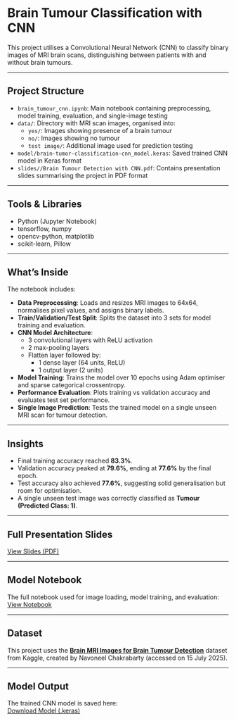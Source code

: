 # Brain Tumour Classification with CNN

This project utilises a Convolutional Neural Network (CNN) to classify binary images of MRI brain scans, distinguishing between patients with and without brain tumours.

---

## Project Structure

- `brain_tumour_cnn.ipynb`: Main notebook containing preprocessing, model training, evaluation, and single-image testing
- `data/`: Directory with MRI scan images, organised into:
  - `yes/`: Images showing presence of a brain tumour
  - `no/`: Images showing no tumour
  - `test image/`: Additional image used for prediction testing
- `model/brain-tumor-classification-cnn_model.keras`: Saved trained CNN model in Keras format
- `slides//Brain Tumour Detection with CNN.pdf`: Contains presentation slides summarising the project in PDF format

---

## Tools & Libraries

- Python (Jupyter Notebook)
- tensorflow, numpy
- opencv-python, matplotlib
- scikit-learn, Pillow

---

## What’s Inside

The notebook includes:

- **Data Preprocessing**: Loads and resizes MRI images to 64x64, normalises pixel values, and assigns binary labels.
- **Train/Validation/Test Split**: Splits the dataset into 3 sets for model training and evaluation.
- **CNN Model Architecture**:
  - 3 convolutional layers with ReLU activation
  - 2 max-pooling layers
  - Flatten layer followed by:
    - 1 dense layer (64 units, ReLU)
    - 1 output layer (2 units)
- **Model Training**: Trains the model over 10 epochs using Adam optimiser and sparse categorical crossentropy.
- **Performance Evaluation**: Plots training vs validation accuracy and evaluates test set performance.
- **Single Image Prediction**: Tests the trained model on a single unseen MRI scan for tumour detection.

---

## Insights

- Final training accuracy reached **83.3%**.
- Validation accuracy peaked at **79.6%**, ending at **77.6%** by the final epoch.
- Test accuracy also achieved **77.6%**, suggesting solid generalisation but room for optimisation.
- A single unseen test image was correctly classified as **Tumour (Predicted Class: 1)**.

---

## Full Presentation Slides  
[View Slides (PDF)](slides/Brain_Tumour_Detection_with_CNN.pdf)

---

## Model Notebook  
The full notebook used for image loading, model training, and evaluation:  
[View Notebook](brain_tumour_cnn.ipynb)

---

## Dataset

This project uses the [**Brain MRI Images for Brain Tumour Detection**](https://www.kaggle.com/datasets/navoneel/brain-mri-images-for-brain-tumor-detection) dataset from Kaggle, created by Navoneel Chakrabarty (accessed on 15 July 2025).

---

## Model Output  
The trained CNN model is saved here:  
[Download Model (.keras)](model/brain-tumor-classification-cnn_model.keras)
